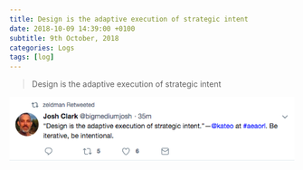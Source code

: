 ```yaml
---
title: Design is the adaptive execution of strategic intent
date: 2018-10-09 14:39:00 +0100
subtitle: 9th October, 2018
categories: Logs
tags: [log]
---
```


> Design is the adaptive execution of strategic intent

![](../assets/log/n809_screen-shot-2018-10-09-at-15.54.30.png)
